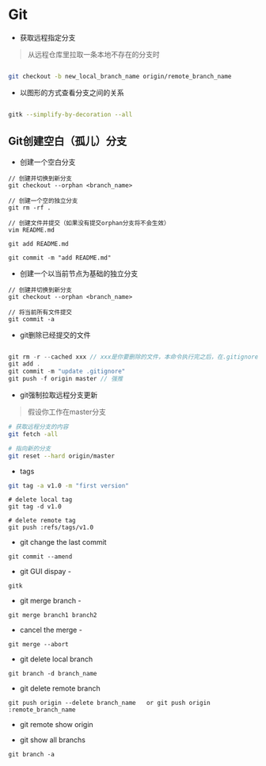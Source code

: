 # Git



* 获取远程指定分支

> 从远程仓库里拉取一条本地不存在的分支时

```bash

git checkout -b new_local_branch_name origin/remote_branch_name

```

* 以图形的方式查看分支之间的关系
```bash

gitk --simplify-by-decoration --all

```

## Git创建空白（孤儿）分支

* 创建一个空白分支

```
// 创建并切换到新分支
git checkout --orphan <branch_name>

// 创建一个空的独立分支
git rm -rf .

// 创建文件并提交（如果没有提交orphan分支将不会生效）
vim README.md

git add README.md

git commit -m "add README.md"

```

* 创建一个以当前节点为基础的独立分支

```
// 创建并切换到新分支
git checkout --orphan <branch_name>

// 将当前所有文件提交
git commit -a

```

* git删除已经提交的文件

```c

git rm -r --cached xxx // xxx是你要删除的文件，本命令执行完之后，在.gitignore文件中添加上该需要删除的文件
git add .
git commit -m "update .gitignore"
git push -f origin master // 强推

```

* git强制拉取远程分支更新

> 假设你工作在master分支

```bash
# 获取远程分支的内容
git fetch -all 

# 指向新的分支
git reset --hard origin/master  

```

* tags

```bash
git tag -a v1.0 -m "first version"
```

```
# delete local tag
git tag -d v1.0

# delete remote tag
git push :refs/tags/v1.0
```

* git change the last commit 

```
git commit --amend
```

* git GUI dispay  - 
```
gitk
```

* git merge branch - 
```
git merge branch1 branch2
```
* cancel the merge - 
```
git merge --abort
```
* git delete local branch
```
git branch -d branch_name
```

* git delete remote branch

```
git push origin --delete branch_name   or git push origin :remote_branch_name
```
* git remote show origin

* git show all branchs
```
git branch -a
```
